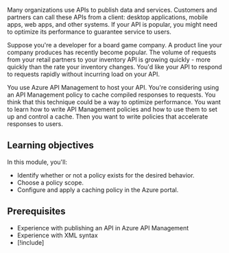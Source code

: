 Many organizations use APIs to publish data and services. Customers and partners can call these APIs from a client: desktop applications, mobile apps, web apps, and other systems. If your API is popular, you might need to optimize its performance to guarantee service to users.

Suppose you're a developer for a board game company. A product line your company produces has recently become popular. The volume of requests from your retail partners to your inventory API is growing quickly - more quickly than the rate your inventory changes. You'd like your API to respond to requests rapidly without incurring load on your API.

You use Azure API Management to host your API. You're considering using an API Management policy to cache compiled responses to requests. You think that this technique could be a way to optimize performance. You want to learn how to write API Management policies and how to use them to set up and control a cache. Then you want to write policies that accelerate responses to users.

## Learning objectives

In this module, you'll:

- Identify whether or not a policy exists for the desired behavior.
- Choose a policy scope.
- Configure and apply a caching policy in the Azure portal.

## Prerequisites

- Experience with publishing an API in Azure API Management
- Experience with XML syntax
- [!include[](../../../includes/azure-subscription-prerequisite.md)]

